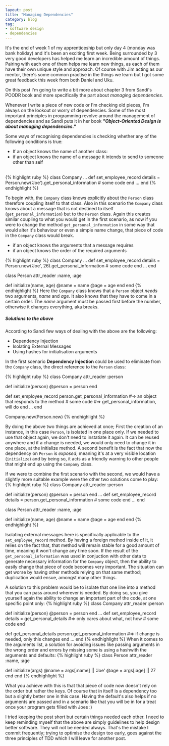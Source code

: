 ```yaml
---
layout: post
title: "Managing Dependencies"
category: blog
tag:
- software design
- dependencies
---
```


It's the end of week 1 of my apprenticeship but only day 4 (monday was bank holiday) and it's been an exciting first week. Being surrounded by 3 very good developers has helped me learn an incredible amount of things. Pairing with each one of them helps me learn new things, as each of them have their own unique style and approach. Of course with Jim acting as our mentor, there's some common practise in the things we learn but I got some great feedback this week from both Daniel and Uku.

On this post I'm going to write a bit more about chapter 3 from Sandi's POODR book and more specifically the part about *managing dependencies*.

Whenever I write a piece of new code or I'm checking old pieces, I'm always on the lookout or worry of dependencies. Some of the most important principles in programming revolve around the management of dependencies and as Sandi puts it in her book ***"Object-Oriented Design is about managing dependencies."***

Some ways of recognising dependencies is checking whether any of the following conditions is true:

- If an object knows the name of another class:
- if an object knows the name of a message it intends to send to someone other than self
<br/>
{% highlight ruby %}
 class Company
   ...
   def set_employee_record
     details = Person.new('Joe').get_personal_information
     # some code
   end
   ...
 end
{% endhighlight %}

To begin with, the `Company` class knows explicitly about the `Person` class therefore coupling itself to that class.
Also in this scenario the `Company` class knows about a message that is not destined to itself (`get_personal_information`) but to the `Person` class. Again this creates similar coupling to what you would get in the first scenario, as now if you were to change the method `get_personal_information` in some way that would alter it's behaviour or even a simple name change, that piece of code in the `Company` class  would break.<br/>


- if an object knows the arguments that a message requires
- if an object knows the order of the required arguments

{% highlight ruby %}
 class Company
   ...
   def set_employee_record
     details = Person.new('Joe', 26).get_personal_information
     # some code
   end
   ...
 end

 class Person
   attr_reader :name, :age

   def initialize(name, age)
     @name = name
     @age = age
   end
 end
{% endhighlight %}
Here the `Company` class knows that a `Person` object *needs* two arguments, *name* and *age*. It also knows that they have to come in a certain order. The *name* argument must be passed first before the number, otherwise it changes everything, aka breaks.

##### Solutions to the above

According to Sandi few ways of dealing with the above are the following:

- Dependency Injection
- Isolating External Messages
- Using hashes for initialisation arguments

In the first scenario **Dependency Injection** could be used to eliminate from the `Company` class, the direct reference to the `Person` class:

{% highlight ruby %}
class Company
  attr_reader :person

  def initialize(person)
    @person = person
  end

  def set_employee_record
    person.get_personal_information #=> an object that responds to the method
    # some code                     #=> get_personal_information, will do
  end
  ...
end

Company.new(Person.new)
{% endhighlight %}

By doing the above two things are achieved at once; First the creation of an instance, in this case `Person`, is isolated in one place only. If we needed to use that object again, we don't need to instatiate it again. It can be reused anywhere and if a change is needed, we would only need to change it in one place, at the initialize method.
A second benefit is the fact that now the dependency on `Person` is _exposed_; meaning it's at a very visible location (`initialize`) and by being so, it acts as a friendly warning to other people that might end up using the `Company` class.

If we were to combine the first scenario with the second, we would have a slightly more suitable example were the other two solutions come to play:
{% highlight ruby %}
class Company
  attr_reader :person

  def initialize(person)
    @person = person
  end
      ...
  def set_employee_record
    details = person.get_personal_information
    # some code
  end
  ...
end

class Person
  attr_reader :name, :age

  def initialize(name, age)
    @name = name
    @age = age
  end
end
{% endhighlight %}

Isolating external messages here is specifically applicable to the `set_employee_record` method. By having a foreign method inside of it, it relies on the fact that, that method will remain stable for a good amount of time, meaning it won't change any time soon. If the result of the `get_personal_information` was used in conjuction with other data to generate necessary information for the `Company` object, then the ability to easily change that piece of code becomes very important. The situation can get worse by having other methods relying on that same method; duplication would ensue, amongst many other things.

A solution to this problem would be to isolate that one line into a method that you can pass around wherever is needed. By doing so, you give yourself again the ability to change an important part of the code, at one specific point only:
{% highlight ruby %}
class Company
  attr_reader :person

  def initialize(person)
    @person = person
  end
      ...
  def set_employee_record
    details = get_personal_details #=> only cares about what, not how
    # some code
  end

  def get_personal_details
    person.get_personal_information #=> if change is needed, only this changes
  end
  ...
end
{% endhighlight %}
When it comes to the arguments list, a solution for avoiding issues like passing arguments in the wrong order and errors by missing some is using a hashwith the arguments and defaults:
{% highlight ruby %}
class Person
  attr_reader :name, :age

  def initialize(args)
    @name = args[:name] || 'Joe'
    @age = args[:age] || 27
  end
end
{% endhighlight %}

What you achieve with this is that that piece of code now doesn't rely on the order but rather the keys. Of course that in itself is a dependency too but a slightly better one in this case. Having the default's also helps if no arguments are passed and in a scenario like that you will be in for a treat once your program gets filled with Joes :)

I tried keeping the post short but certain things needed each other. I need to keep reminding myself that the above are simply guidelines to help design better software. They will not be needed always. That's the mistake I commit frequently; trying to optimise the design too early, goes against the three principles of TDD which I will leave for another post.
